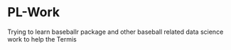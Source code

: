 # PL-Work
Trying to learn baseballr package and other baseball related data science work to help the Termis
